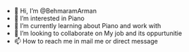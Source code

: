 - 👋 Hi, I’m @BehmaramArman
- 👀 I’m interested in Piano
- 🌱 I’m currently learning about Piano and work with 
- 💞️ I’m looking to collaborate on My job and its oppurtunitie 
- 📫 How to reach me in mail me or direct message                                                                                                                                                                                 
  
<!---
BehmaramArman/BehmaramArman is a ✨ special ✨ repository because its `README.md` (this file) appears on your GitHub profile.
You can click the Preview link to take a look at your changes.
--->
